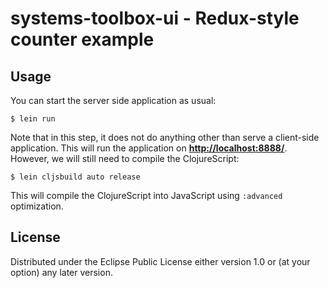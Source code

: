 # systems-toolbox-ui - Redux-style counter example

## Usage

You can start the server side application as usual:

    $ lein run

Note that in this step, it does not do anything other than serve a client-side application. This will run the application on **[http://localhost:8888/](http://localhost:8888/)**. However, we will still need to compile the ClojureScript:

    $ lein cljsbuild auto release

This will compile the ClojureScript into JavaScript using `:advanced` optimization.


## License

Distributed under the Eclipse Public License either version 1.0 or (at your option) any later version.
